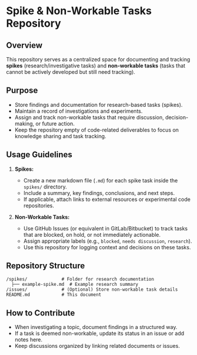# **Spike & Non-Workable Tasks Repository**  

## **Overview**  
This repository serves as a centralized space for documenting and tracking **spikes** (research/investigative tasks) and **non-workable tasks** (tasks that cannot be actively developed but still need tracking).  

## **Purpose**  
- Store findings and documentation for research-based tasks (spikes).  
- Maintain a record of investigations and experiments.  
- Assign and track non-workable tasks that require discussion, decision-making, or future action.  
- Keep the repository empty of code-related deliverables to focus on knowledge sharing and task tracking.  

## **Usage Guidelines**  
1. **Spikes:**  
   - Create a new markdown file (`.md`) for each spike task inside the `spikes/` directory.  
   - Include a summary, key findings, conclusions, and next steps.  
   - If applicable, attach links to external resources or experimental code repositories.  

2. **Non-Workable Tasks:**  
   - Use GitHub Issues (or equivalent in GitLab/Bitbucket) to track tasks that are blocked, on hold, or not immediately actionable.  
   - Assign appropriate labels (e.g., `blocked`, `needs discussion`, `research`).  
   - Use this repository for logging context and decisions on these tasks.  

## **Repository Structure**  
```
/spikes/             # Folder for research documentation  
  ├── example-spike.md  # Example research summary  
/issues/             # (Optional) Store non-workable task details  
README.md            # This document  
```

## **How to Contribute**  
- When investigating a topic, document findings in a structured way.  
- If a task is deemed non-workable, update its status in an issue or add notes here.  
- Keep discussions organized by linking related documents or issues.  
